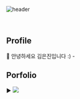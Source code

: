 ![header](https://capsule-render.vercel.app/api?type=wave&color=FFDAB9&height=300&section=header&text=Hello%20I'm%20Keunjin&fontSize=70&fontColor=ffffff)
<br/><br/><br/>
<h2>Profile</h2>
👋 안녕하세요 김은진입니다 :)
-
<h2>Porfolio</h2>
▶ <img src="https://img.shields.io/badge/Portfolio-#000000?style=flat&logo=Notion&logoColor=#000000"/>
